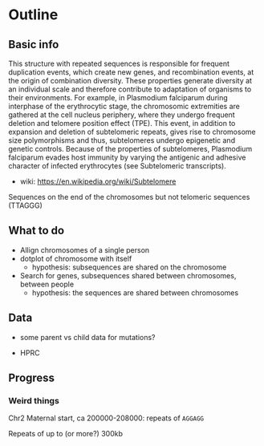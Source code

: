 # Outline

## Basic info

This structure with repeated sequences is responsible for frequent
duplication events, which create new genes, and recombination events,
at the origin of combination diversity. These properties generate diversity
at an individual scale and therefore contribute to adaptation of organisms
to their environments. For example, in Plasmodium falciparum during interphase
of the erythrocytic stage, the chromosomic extremities are gathered
at the cell nucleus periphery, where they undergo frequent deletion
and telomere position effect (TPE). This event, in addition to expansion
and deletion of subtelomeric repeats, gives rise to chromosome size
polymorphisms and thus, subtelomeres undergo epigenetic and genetic controls.
Because of the properties of subtelomeres, Plasmodium falciparum evades
host immunity by varying the antigenic and adhesive character
of infected erythrocytes (see Subtelomeric transcripts).

- wiki: https://en.wikipedia.org/wiki/Subtelomere

Sequences on the end of the chromosomes but not telomeric sequences (TTAGGG)

## What to do

- Allign chromosomes of a single person
- dotplot of chromosome with itself
    - hypothesis: subsequences are shared on the chromosome
- Search for genes, subsequences shared between chromosomes, between people
    - hypothesis: the sequences are shared between chromosomes

## Data

- some parent vs child data for mutations?

- HPRC

## Progress

### Weird things

Chr2 Maternal start, ca 200000-208000: repeats of `AGGAGG`

Repeats of up to (or more?) 300kb
